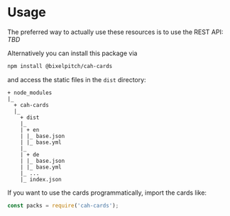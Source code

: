 # Usage
The preferred way to actually use these resources is to use the REST API: *TBD*

Alternatively you can install this package via
````bash
npm install @bixelpitch/cah-cards
````
and access the static files in the ````dist```` directory:
````
+ node_modules
|_
  + cah-cards
  |_
    + dist
    |_
    | + en
    | |_ base.json
    | |_ base.yml
    |_
    | + de
    | |_ base.json
    | |_ base.yml
    |_ ...
    |_ index.json
````
If you want to use the cards programmatically, import the cards like:
````js
const packs = require('cah-cards');
````